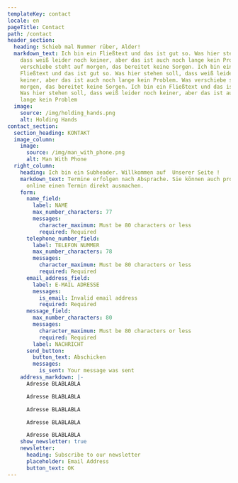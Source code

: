 ```yaml
---
templateKey: contact
locale: en
pageTitle: Contact
path: /contact
header_section:
  heading: Schieb mal Nummer rüber, Alder!
  markdown_text: Ich bin ein Fließtext und das ist gut so. Was hier stehen soll,
    dass weiß leider noch keiner, aber das ist auch noch lange kein Problem. Was
    verschiebe steht auf morgen, das bereitet keine Sorgen. Ich bin ein
    Fließtext und das ist gut so. Was hier stehen soll, dass weiß leider noch
    keiner, aber das ist auch noch lange kein Problem. Was verschiebe steht auf
    morgen, das bereitet keine Sorgen. Ich bin ein Fließtext und das ist gut so.
    Was hier stehen soll, dass weiß leider noch keiner, aber das ist auch noch
    lange kein Problem
  image:
    source: /img/holding_hands.png
    alt: Holding Hands
contact_section:
  section_heading: KONTAKT
  image_column:
    image:
      source: /img/man_with_phone.png
      alt: Man With Phone
  right_column:
    heading: Ich bin ein Subheader. Willkommen auf  Unserer Seite !
    markdown_text: Termine erfolgen nach Absprache. Sie können auch problemlos
      online einen Termin direkt ausmachen.
    form:
      name_field:
        label: NAME
        max_number_characters: 77
        messages:
          character_maximum: Must be 80 characters or less
          required: Required
      telephone_number_field:
        label: TELEFON NUMMER
        max_number_characters: 78
        messages:
          character_maximum: Must be 80 characters or less
          required: Required
      email_address_field:
        label: E-MAIL ADRESSE
        messages:
          is_email: Invalid email address
          required: Required
      message_field:
        max_number_characters: 80
        messages:
          character_maximum: Must be 80 characters or less
          required: Required
        label: NACHRICHT
      send_button:
        button_text: Abschicken
        messages:
          is_sent: Your message was sent
    address_markdown: |-
      Adresse BLABLABLA 

      Adresse BLABLABLA

      Adresse BLABLABLA

      Adresse BLABLABLA

      Adresse BLABLABLA
    show_newsletter: true
    newsletter:
      heading: Subscribe to our newsletter
      placeholder: Email Address
      button_text: OK
---
```

